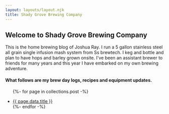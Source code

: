 ```yaml
---
layout: layouts/layout.njk
title: Shady Grove Brewing Company
---
```


## Welcome to Shady Grove Brewing Company

This is the home brewing blog of Joshua Ray.
I run a 5 gallon stainless steel all grain single infusion mash system from Ss brewtech. I keg and bottle and plan to have hops and barley grown onsite. I've been an assistant brewer to friends for many years and this year I have embarked on my own brewing adventure.

#### What follows are my brew day logs, recipes and equipment updates.

<ul class="listing">

{%- for page in collections.post -%}
  <li>
    <a href="{{ page.url }}">{{ page.data.title }}</a>
  </li>
{%- endfor -%}
</ul>